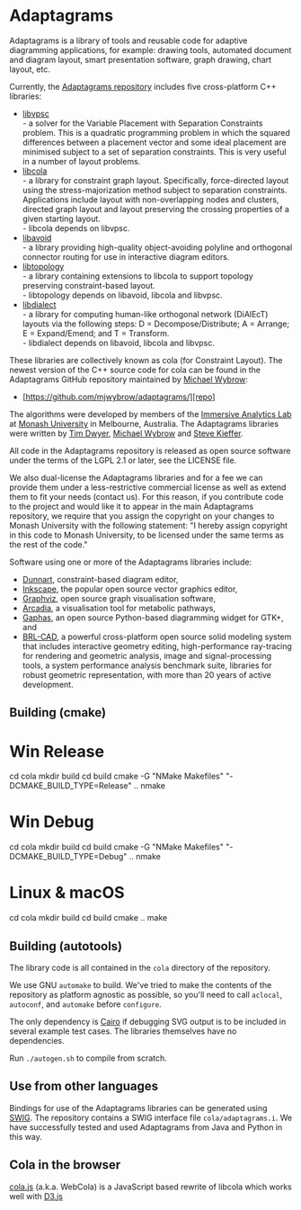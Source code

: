 Adaptagrams
===========

Adaptagrams is a library of tools and reusable code for adaptive diagramming
applications, for example: drawing tools, automated document and diagram
layout, smart presentation software, graph drawing, chart layout, etc.

Currently, the [Adaptagrams repository][repo] includes five cross-platform C++ 
libraries:

 *  [libvpsc][libvpsc]  
              - a solver for the Variable Placement with Separation 
		Constraints problem. This is a quadratic programming 
		problem in which the squared differences between a 
		placement vector and some ideal placement are minimised 
		subject to a set of separation constraints. This is very 
		useful in a number of layout problems.
 *  [libcola][libcola]  
    	      - a library for constraint graph layout.  Specifically, 
    		force-directed layout using the stress-majorization 
		method subject to separation constraints. Applications 
		include layout with non-overlapping nodes and clusters, 
		directed graph layout and layout preserving the crossing 
		properties of a given starting layout.  
	      - libcola depends on libvpsc.
 *  [libavoid][libavoid]  
    	      - a library providing high-quality object-avoiding polyline 
		and orthogonal connector routing for use in interactive 
		diagram editors. 
 *  [libtopology][libtopology]  
              - a library containing extensions to libcola to support 
		topology preserving constraint-based layout.  
	      - libtopology depends on libavoid, libcola and libvpsc.
 *  [libdialect][libtopology]  
              - a library for computing human-like orthogonal network
	        (DiAlEcT) layouts via the following steps: 
		D = Decompose/Distribute; A = Arrange; 
                E = Expand/Emend; and T = Transform.  
	      - libdialect depends on libavoid, libcola and libvpsc.

These libraries are collectively known as cola (for Constraint Layout). The
newest version of the C++ source code for cola can be found in the 
Adaptagrams GitHub repository maintained by [Michael Wybrow][mw]:

 *  [https://github.com/mjwybrow/adaptagrams/][repo]

The algorithms were developed by members of the [Immersive Analytics Lab][ialab] 
at [Monash University][monash] in Melbourne, Australia.  The Adaptagrams libraries 
were written by [Tim Dwyer][td], [Michael Wybrow][mw] and [Steve Kieffer][sk].

All code in the Adaptagrams repository is released as open source software
under the terms of the LGPL 2.1 or later, see the LICENSE file. 

We also dual-license the Adaptagrams libraries and for a fee we can provide
them under a less-restrictive commercial license as well as extend them to fit
your needs (contact us).  For this reason, if you contribute code to the
project and would like it to appear in the main Adaptagrams repository, we
require that you assign the copyright on your changes to Monash University with
the following statement: "I hereby assign copyright in this code to Monash
University, to be licensed under the same terms as the rest of the code."
 
Software using one or more of the Adaptagrams libraries include: 

 *  [Dunnart][dunnart], constraint-based diagram editor,
 *  [Inkscape][inkscape], the popular open source vector graphics editor,
 *  [Graphviz][graphviz], open source graph visualisation software,
 *  [Arcadia][arcadia], a visualisation tool for metabolic pathways,
 *  [Gaphas][gaphor], an open source Python-based diagramming widget for GTK+, and
 *  [BRL-CAD][brlcad], a powerful cross-platform open source solid modeling system that includes interactive geometry editing, high-performance ray-tracing for rendering and geometric analysis, image and signal-processing tools, a system performance analysis benchmark suite, libraries for robust geometric representation, with more than 20 years of active development.


Building (cmake)
---------------- 

Win Release
===========
cd  cola
mkdir build
cd build
cmake -G "NMake Makefiles" "-DCMAKE_BUILD_TYPE=Release" ..
nmake

Win Debug
=========
cd  cola
mkdir build
cd build
cmake -G "NMake Makefiles" "-DCMAKE_BUILD_TYPE=Debug" ..
nmake

Linux & macOS
============
cd  cola
mkdir build
cd build
cmake ..
make

Building (autotools)
--------------------

The library code is all contained in the `cola` directory of the repository.

We use GNU `automake` to build.  We've tried to make the contents of the
repository as platform agnostic as possible, so you'll need to call `aclocal`,
`autoconf`, and `automake` before `configure`.

The only dependency is [Cairo][cairo] if debugging SVG output is to be included in several example test cases.  The libraries themselves have no dependencies.

Run `./autogen.sh` to compile from scratch.

Use from other languages
------------------------

Bindings for use of the Adaptagrams libraries can be generated using [SWIG][swig].  The repository contains a SWIG interface file `cola/adaptagrams.i`.  We have successfully tested and used Adaptagrams from Java and Python in this way.

Cola in the browser
-------------------

[cola.js][webcola] (a.k.a. WebCola) is a JavaScript based rewrite of libcola which works well with [D3.js][d3]

[d3]: http://d3js.org/
[webcola]: http://ialab.it.monash.edu/webcola/
[swig]: http://www.swig.org/
[td]: http://users.monash.edu/~tdwyer/
[km]: http://users.monash.edu/~kmarriott/
[mw]: http://users.monash.edu/~mwybrow/
[sk]: http://skieffer.info/
[ialab]: http://ialab.it.monash.edu/
[monash]: http://wwww.csse.monash.edu.au/
[libvpsc]: http://www.adaptagrams.org/documentation/libvpsc.html
[libavoid]: http://www.adaptagrams.org/documentation/libavoid.html
[libcola]: http://www.adaptagrams.org/documentation/libcola.html
[libtopology]: http://www.adaptagrams.org/documentation/libtopology.html
[libdialect]: http://www.adaptagrams.org/documentation/libdialect.html
[dunnart]: http://users.monash.edu/~mwybrow/dunnart/
[inkscape]: http://www.inkscape.org/
[graphviz]: http://www.graphviz.org/
[arcadia]: http://arcadiapathways.sourceforge.net/
[gaphor]: http://gaphor.sourceforge.net/
[cairo]: http://cairographics.org/
[repo]: https://github.com/mjwybrow/adaptagrams/
[brlcad]: http://brlcad.org/

